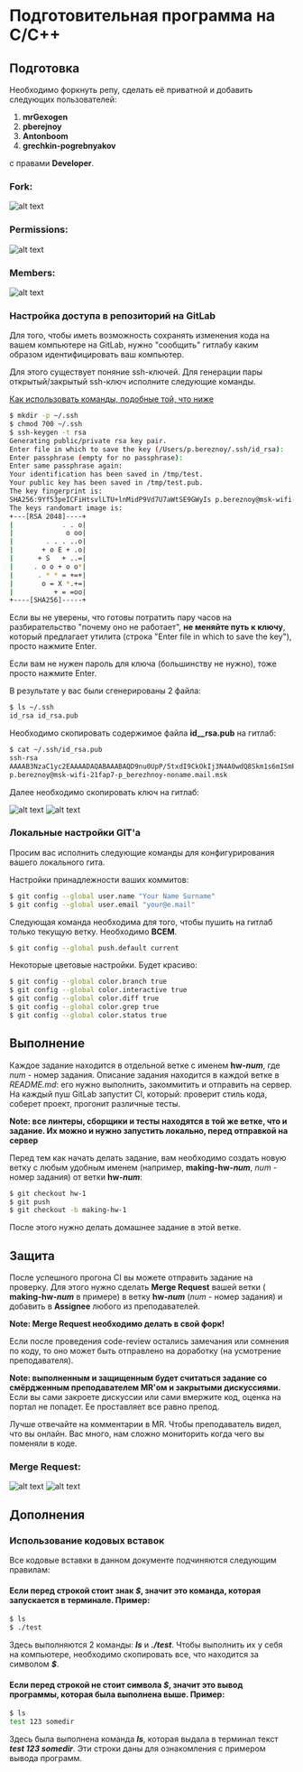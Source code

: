 # Подготовительная программа на С/С++
## Подготовка
Необходимо форкнуть репу, сделать её приватной и добавить следующих пользователей:
1. **mrGexogen**
2. **pberejnoy**
3. **Antonboom**
4. **grechkin-pogrebnyakov**

с правами **Developer**.

[ssh_keys_1]: images/ssh_keys_1.png "SSH keys 1"
[ssh_keys_2]: images/ssh_keys_2.png "SSH keys 2"
[fork]: images/fork.png "Fork"
[permissions]: images/permissions.png "Permissions"
[members]: images/members.png "Members"
[merge_request_1]: images/merge_request_1.png "Merge Request 1"
[merge_request_2]: images/merge_request_2.png "Merge Request 2"

### Fork:
![alt text][fork]
### Permissions:
![alt text][permissions]
### Members:
![alt text][members]

### Настройка доступа в репозиторий на GitLab

Для того, чтобы иметь возможность сохранять изменения кода на вашем компьютере на GitLab, нужно
"сообщить" гитлабу каким образом идентифицировать ваш компьютер.

Для этого существует поняние ssh-ключей. Для генерации пары открытый/закрытый ssh-ключ исполните следующие команды.

[Как использовать команды, подобные той, что ниже](#Использование-кодовых-вставок)
```bash
$ mkdir -p ~/.ssh
$ chmod 700 ~/.ssh
$ ssh-keygen -t rsa
Generating public/private rsa key pair.
Enter file in which to save the key (/Users/p.bereznoy/.ssh/id_rsa):
Enter passphrase (empty for no passphrase):
Enter same passphrase again:
Your identification has been saved in /tmp/test.
Your public key has been saved in /tmp/test.pub.
The key fingerprint is:
SHA256:9Yf53peICFiHtsvlLTU+lnMidP9Vd7U7aWtSE9GWyIs p.bereznoy@msk-wifi-21fap7-p_berezhnoy-noname.mail.msk
The keys randomart image is:
+---[RSA 2048]----+
|            . . o|
|             o oo|
|        . . . ..o|
|       + o E + .o|
|      + S   + ..=|
|     . o o + o o*|
|      . * * = +=+|
|       o = X *.+=|
|          + = =oo|
+----[SHA256]-----+
```

Если вы не уверены, что готовы потратить пару часов на разбирательство "почему оно не работает", **не меняйте
путь к ключу**, который предлагает утилита (строка "Enter file in which to save the key"), просто нажмите Enter.

Если вам не нужен пароль для ключа (большинству не нужно), тоже просто нажмите Enter.

В результате у вас были сгенерированы 2 файла:
```bash
$ ls ~/.ssh
id_rsa id_rsa.pub
```

Необходимо скопировать содержимое файла **id__rsa.pub** на гитлаб:
```bash
$ cat ~/.ssh/id_rsa.pub
ssh-rsa
AAAAB3NzaC1yc2EAAAADAQABAAABAQD9nu0UpP/5txdI9CkOkIj3N4A0wdQ8Skm1s6mISmPmq6efOLJH5JEJ3oEOWvFBZOGMzR0QfJ9UOWy02/+YEXAJ9hMKoenaKHovTXhL6i9T99bD9TDouWh9kR4XbDht2pcmEzRkvgKh+xSwqDt7IwShdQtBr93j9H/z5pL38mKOz98TLGEBXDJMOH0QGHk/FPRiVGQl6HxNOa7wGzYR1fMgWMK5qX6S/81dRMOWjgm3QvpUiNwk3POhkLcO5YOV+H3zxb65KzDXixScQBRBWGUqKzc2qoyoG84m7LirGHc5moH+q5Ieo+nC5l0NOd3sKqq5XL5L2ZmNoErM2WVQZKnz
p.bereznoy@msk-wifi-21fap7-p_berezhnoy-noname.mail.msk
```

Далее необходимо скопировать ключ на гитлаб:

![alt text][ssh_keys_1]
![alt text][ssh_keys_2]

### Локальные настройки GIT'а

Просим вас исполнить следующие команды для конфигурирования вашего локального гита.

Настройки принадлежности ваших коммитов:
```bash
$ git config --global user.name "Your Name Surname"
$ git config --global user.email "your@e.mail"
```

Следующая команда необходима для того, чтобы пушить на гитлаб только текущую ветку.
Необходимо **ВСЕМ**.
```bash
$ git config --global push.default current
```

Некоторые цветовые настройки. Будет красиво:
```bash
$ git config --global color.branch true
$ git config --global color.interactive true
$ git config --global color.diff true
$ git config --global color.grep true
$ git config --global color.status true
```

## Выполнение
Каждое задание находится в отдельной ветке с именем **hw-_num_**, где _num_ - номер задания.
Описание задания находится в каждой ветке в *README.md*: его нужно выполнить, закоммитить и отправить на сервер.
На каждый пуш GitLab запустит CI, который: проверит стиль кода, соберет проект, прогонит различные тесты.

**Note: все линтеры, сборщики и тесты находятся в той же ветке, что и задание. Их можно и нужно запустить локально,
 перед отправкой на сервер**

Перед тем как начать делать задание, вам необходимо создать новую ветку с любым удобным именем
(например, **making-hw-_num_**, _num_ - номер задания) от ветки **hw-_num_**:
```bash
$ git checkout hw-1
$ git push
$ git checkout -b making-hw-1
```

После этого нужно делать домашнее задание в этой ветке.

## Защита
После успешного прогона CI вы можете отправить задание на проверку.
Для этого нужно сделать **Merge Request** вашей ветки ( **making-hw-_num_** в примере)
в ветку **hw-_num_** (_num_ - номер задания) и добавить в **Assignee** любого из преподавателей.

**Note: Merge Request необходимо делать в свой форк!**

Если после проведения code-review остались замечания или сомнения по коду, то оно может быть отправлено на доработку
 (на усмотрение преподавателя).

**Note: выполненным и защищенным будет считаться задание со смёрдженным преподавателем MR'ом и закрытыми дискуссиями.**
Если вы сами закроете дискуссии или сами вмержите код, оценка на портал не попадет. Ее проставляет все равно препод.

Лучше отвечайте на комментарии в MR. Чтобы преподаватель видел, что вы онлайн. Вас много, нам сложно мониторить когда чего вы
поменяли в коде.

### Merge Request:
![alt text][merge_request_1]
![alt text][merge_request_2]

## Дополнения

### Использование кодовых вставок
Все кодовые вставки в данном документе подчиняются следующим правилам:
#### Если перед строкой стоит знак **_$_**, значит это команда, которая запускается в терминале. Пример:
```bash
$ ls
$ ./test
```
Здесь выполняются 2 команды: **_ls_** и **_./test_**.
Чтобы выполнить их у себя на компьютере, необходимо скопировать все, что находится за символом **_$_**.
#### Если перед строкой не стоит символа **_$_**, значит это вывод программы, которая была выполнена выше. Пример:
```bash
$ ls
test 123 somedir
```
Здесь была выполнена команда **_ls_**, которая выдала в терминал текст **_test 123 somedir_**. Эти строки даны для
ознакомления с примером вывода программ.
